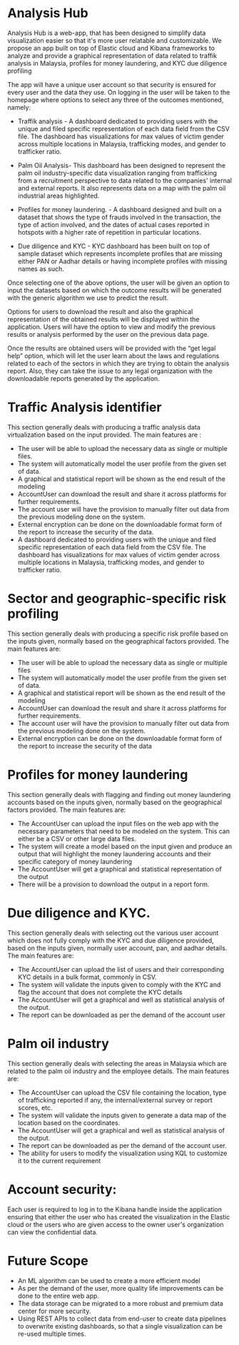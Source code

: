 # Analysis Hub 
Analysis Hub is a web-app, that has been designed to simplify data visualization easier so that it's more user relatable and customizable. We propose an app built on top of Elastic cloud and Kibana frameworks to analyze and provide a graphical representation of data related to traffik analysis in Malaysia, profiles for money laundering, and KYC due diligence profiling

The app will have a unique user account so that security is ensured for every user and the data they use. On logging in the user will be taken to the homepage where options to select any three of the outcomes mentioned, namely: 

* Traffik analysis - A dashboard dedicated to providing users with the unique and filed specific representation of each data field from the CSV file. The dashboard has visualizations for max values of victim gender across multiple locations in Malaysia, trafficking modes, and gender to trafficker ratio.

* Palm Oil Analysis- This dashboard has been designed to represent the palm oil industry-specific data visualization ranging from trafficking from a recruitment perspective to data related to the companies' internal and external reports. It also represents data on a map with the palm oil industrial areas highlighted.   

* Profiles for money laundering.  -  A dashboard designed and built on a dataset that shows the type of frauds involved in the transaction, the type of action involved, and the dates of actual cases reported in hotspots with a higher rate of repetition in particular locations.

* Due diligence and KYC - KYC dashboard has been built on top of sample dataset which represents incomplete profiles that are missing either PAN or Aadhar details or having incomplete profiles with missing names as such.

Once selecting one of the above options, the user will be given an option to input the datasets based on which the outcome results will be generated with the generic algorithm we use to predict the result.

Options for users to download the result and also the graphical representation of the obtained results will be displayed within the application. Users will have the option to view and modify the previous results or analysis performed by the user on the previous data page.

Once the results are obtained users will be provided with the “get legal help” option, which will let the user learn about the laws and regulations related to each of the sectors in which they are trying to obtain the analysis report. Also, they can take the issue to any legal organization with the downloadable reports generated by the application.

# Traffic Analysis identifier
This section generally deals with producing a traffic analysis data virtualization based on the input provided. The main features are :  

* The user will be able to upload the necessary data as single or multiple files.
* The system will automatically model the user profile from the given set of data.
 * A graphical and statistical report will be shown as the end result of the modeling 
* AccountUser can download the result and share it across platforms for further requirements. 
* The account user will have the provision to manually filter out data from the previous modeling done on the system. 
* External encryption can be done on the downloadable format form of the report to increase the security of the data.
*  A dashboard dedicated to providing users with the unique and filed specific representation of each data field from the CSV file. The dashboard has visualizations for max values of victim gender across multiple locations in Malaysia, trafficking modes, and gender to trafficker ratio.

# Sector and geographic-specific risk profiling
This section generally deals with producing a specific risk profile based on the inputs given, normally based on the geographical factors provided. The main features are: 

* The user will be able to upload the necessary data as single or multiple files 
* The system will automatically model the user profile from the given set of data.
 * A graphical and statistical report will be shown as the end result of the modeling 
* AccountUser can download the result and share it across platforms for further requirements. 
* The account user will have the provision to manually filter out data from the previous modeling done on the system. 
* External encryption can be done on the downloadable format form of the report to increase the security of the data

# Profiles for money laundering
This section generally deals with flagging and finding out money laundering accounts based on the inputs given, normally based on the geographical factors provided. The main features are: 

* The AccountUser can upload the input files on the web app with the necessary parameters that need to be modeled on the system. This can either be a CSV or other large data files. 
* The system will create a model based on the input given and produce an output that will highlight the money laundering accounts and their specific category of money laundering 
* The AccountUser will get a graphical and statistical representation of the output
 * There will be a provision to download the output in a report form. 

# Due diligence and KYC.
This section generally deals with selecting out the various user account which does not fully comply with the KYC and due diligence provided, based on the inputs given, normally user account, pan, and aadhar details. The main features are: 

*  The AccountUser can upload the list of users and their corresponding KYC details in a bulk format, commonly in CSV. 
*  The system will validate the inputs given to comply with the KYC and flag the account that does not complete the KYC details 
*  The AccountUser will get a graphical and well as statistical analysis of the output. 
*  The report can be downloaded as per the demand of the account user

# Palm oil industry
This section generally deals with selecting the areas in Malaysia which are related to the palm oil industry and the employee details.
 The main features are: 

*  The AccountUser can upload the CSV file containing the location, type of trafficking reported if any, the internal/external survey or report scores, etc.
*  The system will validate the inputs given to generate a data map of the location based on the coordinates.
*  The AccountUser will get a graphical and well as statistical analysis of the output. 
*  The report can be downloaded as per the demand of the account user.
* The ability for users to modify the visualization using KQL to customize it to the current requirement


# Account security: 
Each user is required to log in to the Kibana handle inside the application ensuring that either the user who has created the visualization in the Elastic cloud or the users who are given access to the owner user's organization can view the confidential data. 

# Future Scope

* An ML algorithm can be used to create a more efficient model
* As per the demand of the user, more quality life improvements can be done to the entire web app.
* The data storage can be migrated to a more robust and premium data center for more security.
* Using REST APIs to collect data from end-user to create data pipelines to overwrite 
existing dashboards, so that a single visualization can be re-used multiple times.

